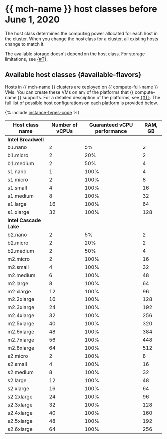 # {{ mch-name }} host classes before June 1, 2020

The host class determines the computing power allocated for each host in the cluster. When you change the host class for a cluster, all existing hosts change to match it.


The available storage doesn't depend on the host class. For storage limitations, see [{#T}](../limits.md).


## Available host classes {#available-flavors}


Hosts in {{ mch-name }} clusters are deployed on {{ compute-full-name }} VMs. You can create these VMs on any of the platforms that {{ compute-name }} supports. For a detailed description of the platforms, see [{#T}](../../../compute/concepts/vm-platforms.md).
The full list of possible host configurations on each platform is provided below.

{% include [instance-types-code](../../../_includes/mdb/instance-types-code-deprecated-m1.md) %}

| Host class name | Number of vCPUs | Guaranteed vCPU performance | RAM, GB |
----- | ----- | ----- | -----
| **Intel Broadwell** | |
| b1.nano | 2 | 5% | 2 |
| b1.micro | 2 | 20% | 2 |
| b1.medium | 2 | 50% | 4 |
| s1.nano | 1 | 100% | 4 |
| s1.micro | 2 | 100% | 8 |
| s1.small | 4 | 100% | 16 |
| s1.medium | 8 | 100% | 32 |
| s1.large | 16 | 100% | 64 |
| s1.xlarge | 32 | 100% | 128 |
| **Intel Cascade Lake** | | |
| b2.nano | 2 | 5% | 2 |
| b2.micro | 2 | 20% | 2 |
| b2.medium | 2 | 50% | 4 |
| m2.micro | 2 | 100% | 16 |
| m2.small | 4 | 100% | 32 |
| m2.medium | 6 | 100% | 48 |
| m2.large | 8 | 100% | 64 |
| m2.xlarge | 12 | 100% | 96 |
| m2.2xlarge | 16 | 100% | 128 |
| m2.3xlarge | 24 | 100% | 192 |
| m2.4xlarge | 32 | 100% | 256 |
| m2.5xlarge | 40 | 100% | 320 |
| m2.6xlarge | 48 | 100% | 384 |
| m2.7xlarge | 56 | 100% | 448 |
| m2.8xlarge | 64 | 100% | 512 |
| s2.micro | 2 | 100% | 8 |
| s2.small | 4 | 100% | 16 |
| s2.medium | 8 | 100% | 32 |
| s2.large | 12 | 100% | 48 |
| s2.xlarge | 16 | 100% | 64 |
| s2.2xlarge | 24 | 100% | 96 |
| s2.3xlarge | 32 | 100% | 128 |
| s2.4xlarge | 40 | 100% | 160 |
| s2.5xlarge | 48 | 100% | 192 |
| s2.6xlarge | 64 | 100% | 256 |
